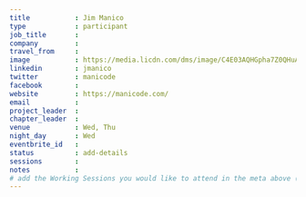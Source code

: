 ```yaml
---
title           : Jim Manico
type            : participant
job_title       :
company         :
travel_from     :
image           : https://media.licdn.com/dms/image/C4E03AQHGpha7Z0QHuA/profile-displayphoto-shrink_800_800/0?e=1562803200&v=beta&t=AXT3hOL08avXbyKOVRCRe-QTUcfCZBIcoOgAxLNXefw
linkedin        : jmanico
twitter         : manicode
facebook        :
website         : https://manicode.com/
email           :
project_leader  :
chapter_leader  :
venue           : Wed, Thu
night_day       : Wed
eventbrite_id   :
status          : add-details
sessions        :
notes           :
# add the Working Sessions you would like to attend in the meta above (use the session's title) e.g. sessions (one per line): -Security Playbooks Diagrams -Hackathon Daily Sessions
---
```


<!-- put more details about participant here -->

